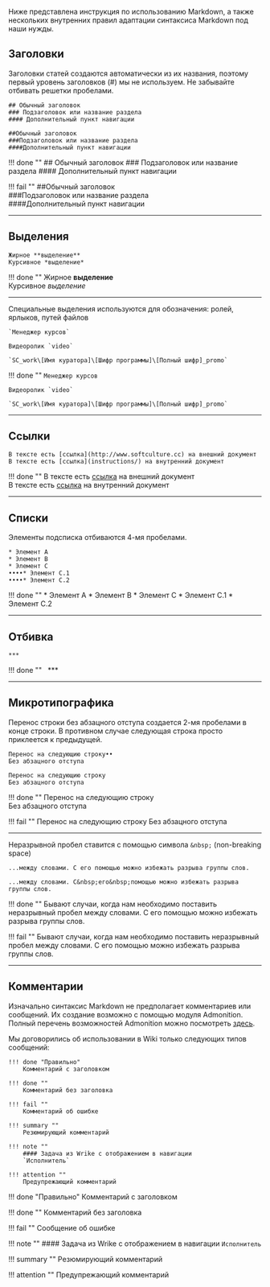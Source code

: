 Ниже представлена инструкция по использованию Markdown, а также нескольких внутренних правил адаптации синтаксиса Markdown под наши нужды.

## Заголовки

Заголовки статей создаются автоматически из их названия, поэтому первый уровень заголовков (#) мы не используем. Не забывайте отбивать решетки пробелами.

```
## Обычный заголовок
### Подзаголовок или название раздела
#### Дополнительный пункт навигации

##Обычный заголовок
###Подзаголовок или название раздела
####Дополнительный пункт навигации
```
!!! done ""
	## Обычный заголовок
	### Подзаголовок или название раздела
	#### Дополнительный пункт навигации

!!! fail ""
	\#\#Обычный заголовок  
	\#\#\#Подзаголовок или название раздела  
	\#\#\#\#Дополнительный пункт навигации

***

## Выделения

```
Жирное **выделение**  
Курсивное *выделение*
```
!!! done ""
	Жирное **выделение**  
	Курсивное *выделение*

***

Специальные выделения используются для обозначения: ролей, ярлыков, путей файлов
```
`Менеджер курсов`

Видеоролик `video`

`SC_work\[Имя куратора]\[Шифр программы]\[Полный шифр]_promo`
```
!!! done ""
	`Менеджер курсов`  

	Видеоролик `video`  

	`SC_work\[Имя куратора]\[Шифр программы]\[Полный шифр]_promo`

***

## Ссылки

```
В тексте есть [ссылка](http://www.softculture.cc) на внешний документ
В тексте есть [ссылка](instructions/) на внутренний документ
```
!!! done ""
	В тексте есть [ссылка](http://www.softculture.cc) на внешний документ  
	В тексте есть [ссылка](instructions/) на внутренний документ

***
## Списки

Элементы подсписка отбиваются 4-мя пробелами.

```
* Элемент А
* Элемент B
* Элемент С
••••* Элемент С.1
••••* Элемент C.2
```
!!! done ""
	* Элемент А
	* Элемент B
	* Элемент С
	    * Элемент С.1
	    * Элемент C.2

***
## Отбивка
```
***
```
!!! done ""
	&nbsp;
	***
	&nbsp;

***

## Микротипографика

Перенос строки без абзацного отступа создается 2-мя пробелами в конце строки. В&nbsp;противном случае следующая строка просто приклеется к предыдущей.

```
Перенос на следующию строку••
Без абзацного отступа

Перенос на следующию строку
Без абзацного отступа
```
!!! done ""
	Перенос на следующию строку  
	Без абзацного отступа

!!! fail ""
	Перенос на следующию строку
	Без абзацного отступа

***
Неразрывной пробел ставится с помощью символа `&nbsp;` (non-breaking space)

```
...между словами. С его помощью можно избежать разрыва группы слов.

...между словами. С&nbsp;его&nbsp;помощью можно избежать разрыва группы слов.
```
!!! done ""
	Бывают случаи, когда нам необходимо поставить неразрывный пробел между словами. С&nbsp;его&nbsp;помощью можно избежать разрыва группы слов.

!!! fail ""
	Бывают случаи, когда нам необходимо поставить неразрывный пробел между словами. С его помощью можно избежать разрыва группы слов.

***

## Комментарии

Изначально синтаксис Markdown не предполагает комментариев или сообщений. Их создание возможно с помощью модуля Admonition. Полный перечень возможностей Admonition можно посмотреть [здесь](http://squidfunk.github.io/mkdocs-material/extensions/admonition/).

Мы договорились об использовании в Wiki только следующих типов сообщений:
```
!!! done "Правильно"
	Комментарий с заголовком

!!! done ""
	Комментарий без заголовка

!!! fail ""
	Комментарий об ошибке

!!! summary ""
	Резюмирующий комментарий

!!! note ""
	#### Задача из Wrike с отображением в навигации
	`Исполнитель`

!!! attention ""
	Предупрежающий комментарий
```
!!! done "Правильно"
	Комментарий с заголовком

!!! done ""
	Комментарий без заголовка

!!! fail ""
	Сообщение об ошибке

!!! note ""
	#### Задача из Wrike с отображением в навигации
	`Исполнитель`

!!! summary ""
	Резюмирующий комментарий

!!! attention ""
	Предупрежающий комментарий

